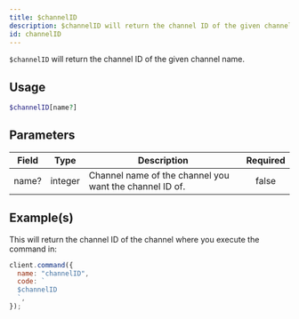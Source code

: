 ```yaml
---
title: $channelID
description: $channelID will return the channel ID of the given channel name.
id: channelID
---
```


`$channelID` will return the channel ID of the given channel name.

## Usage

```php
$channelID[name?]
```

## Parameters

| Field | Type    | Description                                             | Required |
| ----- | ------- | ------------------------------------------------------- | :------: |
| name? | integer | Channel name of the channel you want the channel ID of. |  false   |

## Example(s)

This will return the channel ID of the channel where you execute the command in:

```javascript
client.command({
  name: "channelID",
  code: `
  $channelID
  `,
});
```
